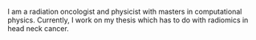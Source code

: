 I am a radiation oncologist and physicist with masters in computational physics. Currently, I work
on my thesis which has to do with radiomics in head neck cancer.
